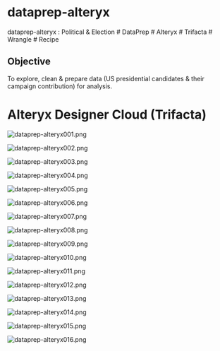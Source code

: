# dataprep-alteryx
dataprep-alteryx : Political &amp; Election # DataPrep # Alteryx # Trifacta # Wrangle # Recipe

## Objective
To explore, clean & prepare data (US presidential candidates & their campaign contribution) for analysis.


# Alteryx Designer Cloud (Trifacta)

![dataprep-alteryx001.png](./media/dataprep-alteryx001.png)

![dataprep-alteryx002.png](./media/dataprep-alteryx002.png)

![dataprep-alteryx003.png](./media/dataprep-alteryx003.png)

![dataprep-alteryx004.png](./media/dataprep-alteryx004.png)

![dataprep-alteryx005.png](./media/dataprep-alteryx005.png)

![dataprep-alteryx006.png](./media/dataprep-alteryx006.png)

![dataprep-alteryx007.png](./media/dataprep-alteryx007.png)

![dataprep-alteryx008.png](./media/dataprep-alteryx008.png)

![dataprep-alteryx009.png](./media/dataprep-alteryx009.png)

![dataprep-alteryx010.png](./media/dataprep-alteryx010.png)

![dataprep-alteryx011.png](./media/dataprep-alteryx011.png)

![dataprep-alteryx012.png](./media/dataprep-alteryx012.png)

![dataprep-alteryx013.png](./media/dataprep-alteryx013.png)

![dataprep-alteryx014.png](./media/dataprep-alteryx014.png)

![dataprep-alteryx015.png](./media/dataprep-alteryx015.png)

![dataprep-alteryx016.png](./media/dataprep-alteryx016.png)